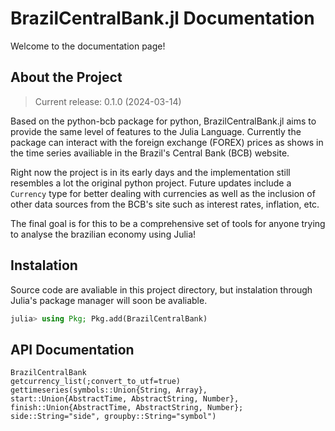 # BrazilCentralBank.jl Documentation

Welcome to the documentation page!

## About the Project

> Current release: 0.1.0 (2024-03-14)

Based on the python-bcb package for python, BrazilCentralBank.jl aims to provide the same level of features to the Julia Language. Currently the package can interact with the foreign exchange (FOREX) prices as shows in the time series availiable in the Brazil's Central Bank (BCB) website.

Right now the project is in its early days and the implementation still resembles a lot the original python project. Future updates include a `Currency` type for better dealing with currencies as well as the inclusion of other data sources from the BCB's site such as interest rates, inflation, etc.

The final goal is for this to be a comprehensive set of tools for anyone trying to analyse the brazilian economy using Julia!

## Instalation

Source code are avaliable in this project directory, but instalation through Julia's package manager will soon be avaliable.

```julia
julia> using Pkg; Pkg.add(BrazilCentralBank)
```

## API Documentation

```@docs
BrazilCentralBank
getcurrency_list(;convert_to_utf=true)
gettimeseries(symbols::Union{String, Array}, start::Union{AbstractTime, AbstractString, Number}, finish::Union{AbstractTime, AbstractString, Number}; side::String="side", groupby::String="symbol")
```
